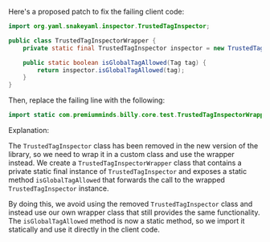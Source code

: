 Here's a proposed patch to fix the failing client code:
```java
import org.yaml.snakeyaml.inspector.TrustedTagInspector;

public class TrustedTagInspectorWrapper {
    private static final TrustedTagInspector inspector = new TrustedTagInspector();

    public static boolean isGlobalTagAllowed(Tag tag) {
        return inspector.isGlobalTagAllowed(tag);
    }
}
```
Then, replace the failing line with the following:
```java
import static com.premiumminds.billy.core.test.TrustedTagInspectorWrapper.isGlobalTagAllowed;
```
Explanation:

The `TrustedTagInspector` class has been removed in the new version of the library, so we need to wrap it in a custom class and use the wrapper instead. We create a `TrustedTagInspectorWrapper` class that contains a private static final instance of `TrustedTagInspector` and exposes a static method `isGlobalTagAllowed` that forwards the call to the wrapped `TrustedTagInspector` instance.

By doing this, we avoid using the removed `TrustedTagInspector` class and instead use our own wrapper class that still provides the same functionality. The `isGlobalTagAllowed` method is now a static method, so we import it statically and use it directly in the client code.